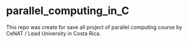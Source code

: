 # parallel_computing_in_C
This repo was create for save all project of parallel computing course by CeNAT / Lead University in Costa Rica. 
